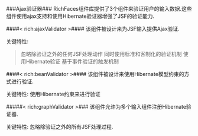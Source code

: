 ###Ajax验证器###
RichFaces组件库提供了3个组件来验证用户的输入数据.这些组件使用ajax支持和使用Hibernate验证器增强了JSF的验证能力.

####< rich:ajaxValidator >####
该组件被设计来为JSF输入提供Ajax验证.

关键特性:
>忽略除验证之外的任何JSF处理动作
>同时使用标准和客制化的验证机制
>使用Hibernate验证
>基于事件验证的触发机制


####< rich:beanValidator >####
该组件被设计来使用Hibernate模型约束的方式进行验证.

关键特性:
使用Hibernate约束来进行验证


#####< rich:graphValidator >###
该组件允许为多个输入组件注册Hibernate验证器.

关键特性:
忽略除验证之外的所有JSF处理过程.



